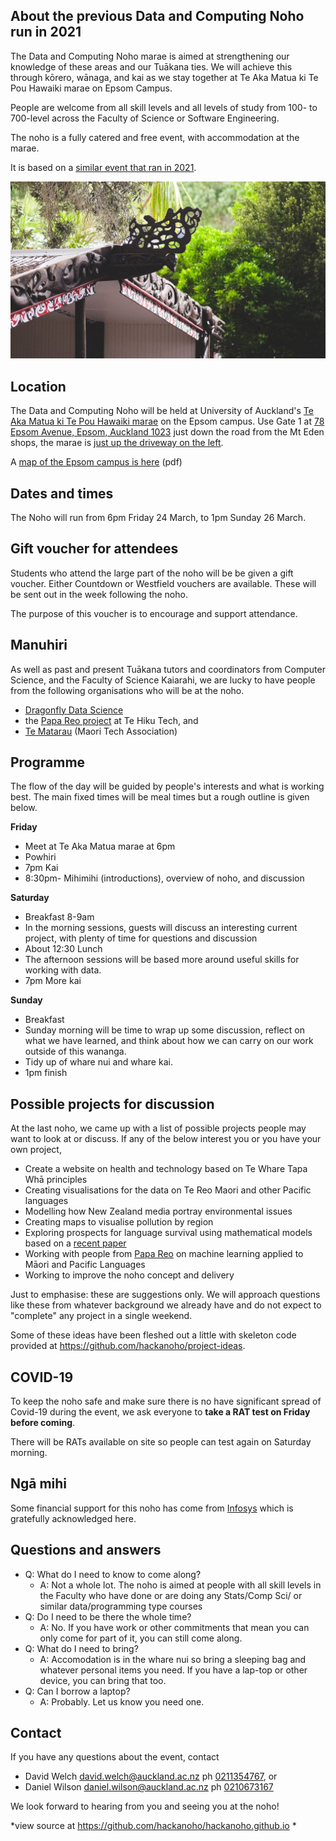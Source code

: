 ## About the previous Data and Computing Noho run in 2021

The Data and Computing Noho marae is aimed at strengthening our knowledge of these areas and our Tuākana ties. We will achieve this through kōrero, wānaga, and kai as we stay together at Te Aka Matua ki Te Pou Hawaiki marae on Epsom Campus.

People are welcome from all skill levels and all levels of study from 100- to 700-level across the Faculty of Science or Software Engineering.

The noho is a fully catered and free event, with accommodation at the marae.

It is based on a [similar event that ran in 2021](./2021hackanoho).

![Marae](./tetaka.jpg)

## Location

The Data and Computing Noho will be held at University of Auckland's [Te Aka Matua ki Te Pou Hawaiki marae](https://toirau.auckland.ac.nz/category/te-aka-matua-ki-te-pou-hawaiki/) on the Epsom campus. Use Gate 1 at [78 Epsom Avenue, Epsom, Auckland  1023](https://goo.gl/maps/hhMiCvbMUVdB1zWD9) just down the road from the Mt Eden shops, the marae is [just up the driveway on the left](https://goo.gl/maps/NvkpvvWWCDBtURew5). 

A [map of the Epsom campus is here](https://www.auckland.ac.nz/content/dam/uoa/auckland/on-campus/our-campuses/campus-maps/epsom-campus-map.pdf) (pdf)

## Dates and times

The Noho will run from 6pm Friday 24 March, to 1pm Sunday 26 March.

## Gift voucher for attendees

Students who attend the large part of the noho will be be given a gift voucher. Either Countdown or Westfield vouchers are available. These will be sent out in the week following the noho. 

The purpose of this voucher is to encourage and support attendance. 

## Manuhiri 

As well as past and present Tuākana tutors and coordinators from Computer Science, and the Faculty of Science Kaiarahi, we are lucky to have people from the following organisations who will be at the noho.

* [Dragonfly Data Science](https://www.dragonfly.co.nz/)
* the [Papa Reo project](https://tehiku.nz/te-hiku-tech/papa-reo/) at Te Hiku Tech, and 
* [Te Matarau](https://www.tematarau.tech/) (Maori Tech Association)


## Programme

The flow of the day will be guided by people's interests and what is working best. The main fixed times will be meal times but a rough outline is given below.


**Friday** 

* Meet at Te Aka Matua marae at 6pm
* Powhiri
* 7pm Kai
* 8:30pm- Mihimihi (introductions), overview of noho, and discussion

**Saturday**

* Breakfast 8-9am
* In the morning sessions, guests will discuss an interesting current project, with plenty of time for questions and discussion
* About 12:30 Lunch
* The afternoon sessions will be based more around useful skills for working with data.
* 7pm More kai

**Sunday**

* Breakfast
* Sunday morning will be time to wrap up some discussion, reflect on what we have learned, and think about how we can carry on our work outside of this wananga. 
* Tidy up of whare nui and whare kai.
* 1pm finish

## Possible projects for discussion

At the last noho, we came up with  a list of possible projects people may want to look at or discuss. If any of the below interest you or you have your own project, 

* Create a website on health and technology based on Te Whare Tapa Whā principles
* Creating visualisations for the data on Te Reo Maori and other Pacific languages
* Modelling how New Zealand media portray environmental issues
* Creating maps to visualise pollution by region
* Exploring prospects for language survival using mathematical models based on a [recent paper](https://royalsocietypublishing.org/doi/full/10.1098/rsif.2019.0526)
* Working with people from [Papa Reo](https://papareo.nz/) on machine learning applied to Māori and Pacific Languages
* Working to improve the noho concept and delivery

Just to emphasise: these are suggestions only. We will approach questions like these from whatever background we already have and do not expect to "complete" any project in a single weekend.

Some of these ideas have been fleshed out a little with skeleton code provided at <https://github.com/hackanoho/project-ideas>.

## COVID-19

To keep the noho safe and make sure there is no have significant spread of Covid-19 during the event, we ask everyone to **take a RAT test on Friday before coming**. 

There will be RATs available on site so people can test again on Saturday morning.

## Ngā mihi

Some financial support for this noho has come from [Infosys](https://www.infosys.com/careers/australia-new-zealand.html) which is gratefully acknowledged here. 

## Questions and answers

* Q: What do I need to know to come along?
  * A: Not a whole lot. The noho is aimed at people with all skill levels in the Faculty who have done or are doing any Stats/Comp Sci/ or similar data/programming type courses   
* Q: Do I need to be there the whole time?
  * A: No. If you have work or other commitments that mean you can only come for part of it, you can still come along.
* Q: What do I need to bring?
  * A: Accomodation is in the whare nui so bring a sleeping bag and whatever personal items you need. If you have a lap-top or other device, you can bring that too. 
* Q: Can I borrow a laptop?
  * A: Probably. Let us know you need one.  



## Contact

If you have any questions about the event, contact 

* David Welch [david.welch@auckland.ac.nz](mailto:david.welch@auckland.ac.nz) ph [0211354767](tel:+64211453767), or 
* Daniel Wilson [daniel.wilson@auckland.ac.nz](mailto:daniel.wilson@auckland.ac.nz) ph [0210673167](tel:+64210673167)

We look forward to hearing from you and seeing you at the noho!

*view source at <https://github.com/hackanoho/hackanoho.github.io> *